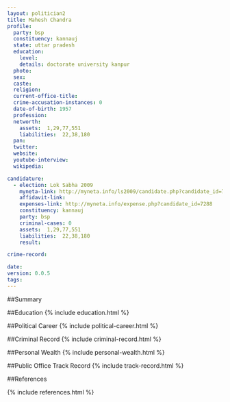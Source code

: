 ```yaml
---
layout: politician2
title: Mahesh Chandra
profile: 
  party: bsp
  constituency: kannauj
  state: uttar pradesh
  education: 
    level: 
    details: doctorate university kanpur
  photo: 
  sex: 
  caste: 
  religion: 
  current-office-title: 
  crime-accusation-instances: 0
  date-of-birth: 1957
  profession: 
  networth: 
    assets:  1,29,77,551
    liabilities:  22,38,180
  pan: 
  twitter: 
  website: 
  youtube-interview: 
  wikipedia: 

candidature: 
  - election: Lok Sabha 2009
    myneta-link: http://myneta.info/ls2009/candidate.php?candidate_id=7288
    affidavit-link: 
    expenses-link: http://myneta.info/expense.php?candidate_id=7288
    constituency: kannauj 
    party: bsp
    criminal-cases: 0
    assets:  1,29,77,551
    liabilities:  22,38,180
    result:  

crime-record: 

date: 
version: 0.0.5
tags: 
---
```

##Summary


##Education
{% include education.html %}


##Political Career
{% include political-career.html %}


##Criminal Record
{% include criminal-record.html %}


##Personal Wealth
{% include personal-wealth.html %}


##Public Office Track Record
{% include track-record.html %}


##References


{% include references.html %}